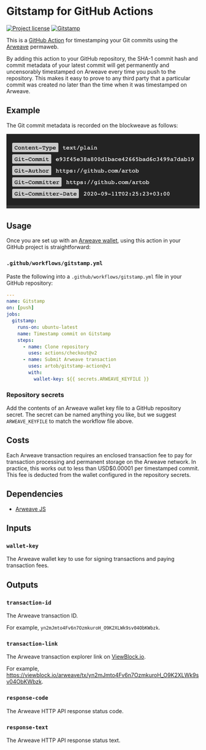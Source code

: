 # Gitstamp for GitHub Actions

[![Project license](https://img.shields.io/badge/license-Public%20Domain-blue.svg)](https://unlicense.org)
[![Gitstamp](https://github.com/artob/gitstamp-action/workflows/Gitstamp/badge.svg)](https://github.com/artob/gitstamp-action/actions?query=workflow%3AGitstamp)

This is a [GitHub Action] for timestamping your Git commits using the
[Arweave] permaweb.

By adding this action to your GitHub repository, the SHA-1 commit hash and
commit metadata of your latest commit will get permanently and uncensorably
timestamped on Arweave every time you push to the repository. This makes it
easy to prove to any third party that a particular commit was created no
later than the time when it was timestamped on Arweave.

## Example

The Git commit metadata is recorded on the blockweave as follows:

<img alt="Screenshot of Gitstamp metadata" src="https://raw.githubusercontent.com/artob/gitstamp-action/master/example.png"/>

## Usage

Once you are set up with an [Arweave wallet], using this action in your
GitHub project is straightforward:

### `.github/workflows/gitstamp.yml`

Paste the following into a `.github/workflows/gitstamp.yml` file in your
GitHub repository:

```yaml
---
name: Gitstamp
on: [push]
jobs:
  gitstamp:
    runs-on: ubuntu-latest
    name: Timestamp commit on Gitstamp
    steps:
      - name: Clone repository
        uses: actions/checkout@v2
      - name: Submit Arweave transaction
        uses: artob/gitstamp-action@v1
        with:
          wallet-key: ${{ secrets.ARWEAVE_KEYFILE }}
```

### Repository secrets

Add the contents of an Arweave wallet key file to a GitHub repository
secret. The secret can be named anything you like, but we suggest
`ARWEAVE_KEYFILE` to match the workflow file above.

## Costs

Each Arweave transaction requires an enclosed transaction fee to pay for
transaction processing and permanent storage on the Arweave network.
In practice, this works out to less than USD$0.00001 per timestamped commit.
This fee is deducted from the wallet configured in the repository secrets.

## Dependencies

- [Arweave JS](https://github.com/ArweaveTeam/arweave-js)

## Inputs

### `wallet-key`

The Arweave wallet key to use for signing transactions and paying
transaction fees.

## Outputs

### `transaction-id`

The Arweave transaction ID.

For example, `yn2mJmto4Fv6n7OzmkuroH_O9K2XLWk9sv04ObKWbzk`.

### `transaction-link`

The Arweave transaction explorer link on [ViewBlock.io](https://viewblock.io).

For example, <https://viewblock.io/arweave/tx/yn2mJmto4Fv6n7OzmkuroH_O9K2XLWk9sv04ObKWbzk>.

### `response-code`

The Arweave HTTP API response status code.

### `response-text`

The Arweave HTTP API response status text.

[GitHub Action]:  https://github.com/features/actions
[Arweave]:        https://www.arweave.org
[Arweave wallet]: https://www.arweave.org/wallet
